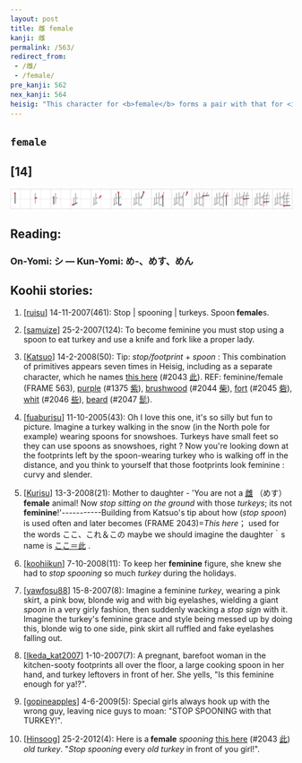 ```yaml
---
layout: post
title: 雌 female
kanji: 雌
permalink: /563/
redirect_from:
 - /雌/
 - /female/
pre_kanji: 562
nex_kanji: 564
heisig: "This character for <b>female</b> forms a pair with that for <i>male</i>, which we will learn later (Frame 804). The elements: <i>footprint</i> . . . <i>spoon</i> . . . <i>turkey</i>."
---
```


## `female`

## [14]

<div class="stroke"><img src="../images/E99B8C.png" /></div>

## Reading:

### On-Yomi: シ &mdash; Kun-Yomi: め-、めす、めん

## Koohii stories:

1) [<a href="http://kanji.koohii.com/profile/ruisu">ruisu</a>] 14-11-2007(461): Stop | spooning | turkeys. Spoon<strong> female</strong>s. 

2) [<a href="http://kanji.koohii.com/profile/samuize">samuize</a>] 25-2-2007(124): To become feminine you must stop using a spoon to eat turkey and use a knife and fork like a proper lady. 

3) [<a href="http://kanji.koohii.com/profile/Katsuo">Katsuo</a>] 14-2-2008(50): Tip: <em>stop/footprint</em> + <em>spoon</em> : This combination of primitives appears seven times in Heisig, including as a separate character, which he names <a href="../2043">this here</a> <span class="index">(#2043 <a href="http://jisho.org/kanji/details/此">此</a>)</span>. REF: feminine/female (FRAME 563), <a href="../1375">purple</a> <span class="index">(#1375 <a href="http://jisho.org/kanji/details/紫">紫</a>)</span>, <a href="../2044">brushwood</a> <span class="index">(#2044 <a href="http://jisho.org/kanji/details/柴">柴</a>)</span>, <a href="../2045">fort</a> <span class="index">(#2045 <a href="http://jisho.org/kanji/details/砦">砦</a>)</span>, <a href="../2046">whit</a> <span class="index">(#2046 <a href="http://jisho.org/kanji/details/些">些</a>)</span>, <a href="../2047">beard</a> <span class="index">(#2047 <a href="http://jisho.org/kanji/details/髭">髭</a>)</span>. 

4) [<a href="http://kanji.koohii.com/profile/fuaburisu">fuaburisu</a>] 11-10-2005(43): Oh I love this one, it&#039;s so silly but fun to picture. Imagine a turkey walking in the snow (in the North pole for example) wearing spoons for snowshoes. Turkeys have small feet so they can use spoons as snowshoes, right ? Now you&#039;re looking down at the footprints left by the spoon-wearing turkey who is walking off in the distance, and you think to yourself that those footprints look feminine : curvy and slender. 

5) [<a href="http://kanji.koohii.com/profile/Kurisu">Kurisu</a>] 13-3-2008(21): Mother to daughter - &#039;You are not a   <a href="http://jisho.org/kanji/details/雌">雌</a>  （めす） <strong>female</strong> animal! Now <em>stop</em> <em>sitting on the ground</em> with those <em>turkeys</em>; its not <strong>feminine</strong>!&#039;-----------Building from Katsuo&#039;s tip about how (<em>stop spoon</em>) is used often and later becomes (FRAME 2043)=<em>This here</em>； used for the words ここ、これ＆この maybe we should imagine the daughter｀s name is   <a href="http://jisho.org/kanji/details/ここ＝此">ここ＝此</a>  . 

6) [<a href="http://kanji.koohii.com/profile/koohiikun">koohiikun</a>] 7-10-2008(11): To keep her <strong>feminine</strong> figure, she knew she had to <em>stop</em> <em>spooning</em> so much <em>turkey</em> during the holidays. 

7) [<a href="http://kanji.koohii.com/profile/yawfosu88">yawfosu88</a>] 15-8-2007(8): Imagine a feminine <em>turkey</em>, wearing a pink skirt, a pink bow, blonde wig and with big eyelashes, wielding a giant <em>spoon</em> in a very girly fashion, then suddenly wacking a <em>stop sign</em> with it. Imagine the turkey&#039;s feminine grace and style being messed up by doing this, blonde wig to one side, pink skirt all ruffled and fake eyelashes falling out. 

8) [<a href="http://kanji.koohii.com/profile/Ikeda_kat2007">Ikeda_kat2007</a>] 1-10-2007(7): A pregnant, barefoot woman in the kitchen-sooty footprints all over the floor, a large cooking spoon in her hand, and turkey leftovers in front of her. She yells, &quot;Is this feminine enough for ya!?&quot;. 

9) [<a href="http://kanji.koohii.com/profile/gopineapples">gopineapples</a>] 4-6-2009(5): Special girls always hook up with the wrong guy, leaving nice guys to moan: &quot;STOP SPOONING with that TURKEY!&quot;. 

10) [<a href="http://kanji.koohii.com/profile/Hinsoog">Hinsoog</a>] 25-2-2012(4): Here is a<strong> female</strong> <em>spooning</em> <a href="../2043">this here</a> <span class="index">(#2043 <a href="http://jisho.org/kanji/details/此">此</a>)</span> <em>old turkey</em>. &quot;<em>Stop</em> <em>spooning</em> every <em>old turkey</em> in front of you girl!&quot;. 
